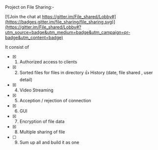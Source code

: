 Project on File Sharing:-

[![Join the chat at https://gitter.im/File_shared/Lobby#](https://badges.gitter.im/file_sharing/file_sharing.svg)](https://gitter.im/File_shared/Lobby#?utm_source=badge&utm_medium=badge&utm_campaign=pr-badge&utm_content=badge)

It consist of
- [x] 1. Authorized access to clients
- [x] 2. Sorted files for files in directory
:thumbsup: History (date, file shared , user detail)
- [x] 4. Video Streaming
- [x] 5. Acception / rejection of connection
- [x] 6. GUI
- [x] 7. Encryption of file data
- [x] 8. Multiple sharing of file
- [ ] 9. Sum up all and build it as one
